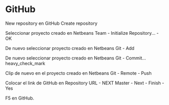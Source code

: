 # GitHub

New repository en GitHub
Create repository

Seleccionar proyecto creado en Netbeans
Team - Initialize Repository... - OK

De nuevo seleccionar proyecto creado en Netbeans
Git - Add

De nuevo seleccionar proyecto creado en Netbeans
Git - Commit... heavy_check_mark

Clip de nuevo en el proyecto creado en Netbeans
Git - Remote - Push

Colocar el link de GitHub en Repository URL - NEXT
Master - Next - Finish - Yes

F5 en GitHub.
